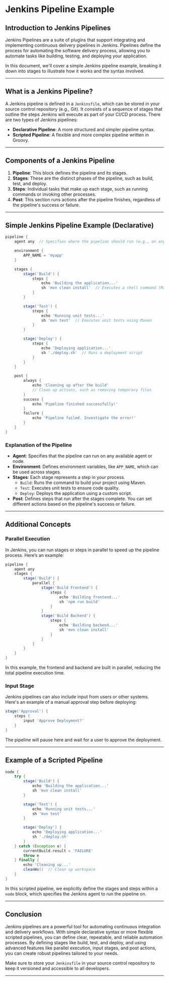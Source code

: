 # Jenkins Pipeline Example

## Introduction to Jenkins Pipelines

Jenkins Pipelines are a suite of plugins that support integrating and implementing continuous delivery pipelines in Jenkins. Pipelines define the process for automating the software delivery process, allowing you to automate tasks like building, testing, and deploying your application.

In this document, we'll cover a simple Jenkins pipeline example, breaking it down into stages to illustrate how it works and the syntax involved.

---

## What is a Jenkins Pipeline?

A Jenkins pipeline is defined in a `Jenkinsfile`, which can be stored in your source control repository (e.g., Git). It consists of a sequence of stages that outline the steps Jenkins will execute as part of your CI/CD process. There are two types of Jenkins pipelines:

- **Declarative Pipeline**: A more structured and simpler pipeline syntax.
- **Scripted Pipeline**: A flexible and more complex pipeline written in Groovy.

---

## Components of a Jenkins Pipeline

1. **Pipeline**: This block defines the pipeline and its stages.
2. **Stages**: These are the distinct phases of the pipeline, such as build, test, and deploy.
3. **Steps**: Individual tasks that make up each stage, such as running commands or invoking other processes.
4. **Post**: This section runs actions after the pipeline finishes, regardless of the pipeline's success or failure.

---

## Simple Jenkins Pipeline Example (Declarative)

```groovy
pipeline {
    agent any  // Specifies where the pipeline should run (e.g., on any available node)

    environment {
        APP_NAME = 'myapp'
    }

    stages {
        stage('Build') {
            steps {
                echo 'Building the application...'
                sh 'mvn clean install'  // Executes a shell command (Maven build)
            }
        }

        stage('Test') {
            steps {
                echo 'Running unit tests...'
                sh 'mvn test'  // Executes unit tests using Maven
            }
        }

        stage('Deploy') {
            steps {
                echo 'Deploying application...'
                sh './deploy.sh'  // Runs a deployment script
            }
        }
    }

    post {
        always {
            echo 'Cleaning up after the build'
            // Clean up actions, such as removing temporary files
        }
        success {
            echo 'Pipeline finished successfully!'
        }
        failure {
            echo 'Pipeline failed. Investigate the error!'
        }
    }
}
```

### Explanation of the Pipeline

- **Agent**: Specifies that the pipeline can run on any available agent or node.
- **Environment**: Defines environment variables, like `APP_NAME`, which can be used across stages.
- **Stages**: Each stage represents a step in your process.
  - `Build`: Runs the command to build your project using Maven.
  - `Test`: Executes unit tests to ensure code quality.
  - `Deploy`: Deploys the application using a custom script.
- **Post**: Defines steps that run after the stages complete. You can set different actions based on the pipeline's success or failure.

---

## Additional Concepts

### Parallel Execution
In Jenkins, you can run stages or steps in parallel to speed up the pipeline process. Here’s an example:

```groovy
pipeline {
    agent any
    stages {
        stage('Build') {
            parallel {
                stage('Build Frontend') {
                    steps {
                        echo 'Building frontend...'
                        sh 'npm run build'
                    }
                }
                stage('Build Backend') {
                    steps {
                        echo 'Building backend...'
                        sh 'mvn clean install'
                    }
                }
            }
        }
    }
}
```

In this example, the frontend and backend are built in parallel, reducing the total pipeline execution time.

### Input Stage
Jenkins pipelines can also include input from users or other systems. Here's an example of a manual approval step before deploying:

```groovy
stage('Approval') {
    steps {
        input 'Approve Deployment?'
    }
}
```

The pipeline will pause here and wait for a user to approve the deployment.

---

## Example of a Scripted Pipeline

```groovy
node {
    try {
        stage('Build') {
            echo 'Building the application...'
            sh 'mvn clean install'
        }

        stage('Test') {
            echo 'Running unit tests...'
            sh 'mvn test'
        }

        stage('Deploy') {
            echo 'Deploying application...'
            sh './deploy.sh'
        }
    } catch (Exception e) {
        currentBuild.result = 'FAILURE'
        throw e
    } finally {
        echo 'Cleaning up...'
        cleanWs()  // Clean up workspace
    }
}
```

In this scripted pipeline, we explicitly define the stages and steps within a `node` block, which specifies the Jenkins agent to run the pipeline on.

---

## Conclusion

Jenkins pipelines are a powerful tool for automating continuous integration and delivery workflows. With simple declarative syntax or more flexible scripted pipelines, you can define clear, repeatable, and reliable automation processes. By defining stages like build, test, and deploy, and using advanced features like parallel execution, input stages, and post actions, you can create robust pipelines tailored to your needs.

Make sure to store your `Jenkinsfile` in your source control repository to keep it versioned and accessible to all developers.

---